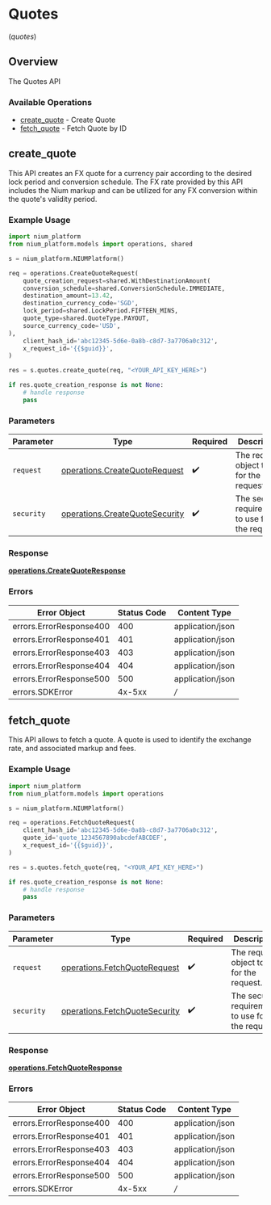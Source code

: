 # Quotes
(*quotes*)

## Overview

The Quotes API

### Available Operations

* [create_quote](#create_quote) - Create Quote
* [fetch_quote](#fetch_quote) - Fetch Quote by ID

## create_quote

This API creates an FX quote for a currency pair according to the desired lock period and conversion schedule. The FX rate provided by this API includes the Nium markup and can be utilized for any FX conversion within the quote's validity period.

### Example Usage

```python
import nium_platform
from nium_platform.models import operations, shared

s = nium_platform.NIUMPlatform()

req = operations.CreateQuoteRequest(
    quote_creation_request=shared.WithDestinationAmount(
    conversion_schedule=shared.ConversionSchedule.IMMEDIATE,
    destination_amount=13.42,
    destination_currency_code='SGD',
    lock_period=shared.LockPeriod.FIFTEEN_MINS,
    quote_type=shared.QuoteType.PAYOUT,
    source_currency_code='USD',
),
    client_hash_id='abc12345-5d6e-0a8b-c8d7-3a7706a0c312',
    x_request_id='{{$guid}}',
)

res = s.quotes.create_quote(req, "<YOUR_API_KEY_HERE>")

if res.quote_creation_response is not None:
    # handle response
    pass
```

### Parameters

| Parameter                                                                        | Type                                                                             | Required                                                                         | Description                                                                      |
| -------------------------------------------------------------------------------- | -------------------------------------------------------------------------------- | -------------------------------------------------------------------------------- | -------------------------------------------------------------------------------- |
| `request`                                                                        | [operations.CreateQuoteRequest](../../models/operations/createquoterequest.md)   | :heavy_check_mark:                                                               | The request object to use for the request.                                       |
| `security`                                                                       | [operations.CreateQuoteSecurity](../../models/operations/createquotesecurity.md) | :heavy_check_mark:                                                               | The security requirements to use for the request.                                |


### Response

**[operations.CreateQuoteResponse](../../models/operations/createquoteresponse.md)**
### Errors

| Error Object            | Status Code             | Content Type            |
| ----------------------- | ----------------------- | ----------------------- |
| errors.ErrorResponse400 | 400                     | application/json        |
| errors.ErrorResponse401 | 401                     | application/json        |
| errors.ErrorResponse403 | 403                     | application/json        |
| errors.ErrorResponse404 | 404                     | application/json        |
| errors.ErrorResponse500 | 500                     | application/json        |
| errors.SDKError         | 4x-5xx                  | */*                     |

## fetch_quote

This API allows to fetch a quote. A quote is used to identify the exchange rate, and associated markup and fees.

### Example Usage

```python
import nium_platform
from nium_platform.models import operations

s = nium_platform.NIUMPlatform()

req = operations.FetchQuoteRequest(
    client_hash_id='abc12345-5d6e-0a8b-c8d7-3a7706a0c312',
    quote_id='quote_1234567890abcdefABCDEF',
    x_request_id='{{$guid}}',
)

res = s.quotes.fetch_quote(req, "<YOUR_API_KEY_HERE>")

if res.quote_creation_response is not None:
    # handle response
    pass
```

### Parameters

| Parameter                                                                      | Type                                                                           | Required                                                                       | Description                                                                    |
| ------------------------------------------------------------------------------ | ------------------------------------------------------------------------------ | ------------------------------------------------------------------------------ | ------------------------------------------------------------------------------ |
| `request`                                                                      | [operations.FetchQuoteRequest](../../models/operations/fetchquoterequest.md)   | :heavy_check_mark:                                                             | The request object to use for the request.                                     |
| `security`                                                                     | [operations.FetchQuoteSecurity](../../models/operations/fetchquotesecurity.md) | :heavy_check_mark:                                                             | The security requirements to use for the request.                              |


### Response

**[operations.FetchQuoteResponse](../../models/operations/fetchquoteresponse.md)**
### Errors

| Error Object            | Status Code             | Content Type            |
| ----------------------- | ----------------------- | ----------------------- |
| errors.ErrorResponse400 | 400                     | application/json        |
| errors.ErrorResponse401 | 401                     | application/json        |
| errors.ErrorResponse403 | 403                     | application/json        |
| errors.ErrorResponse404 | 404                     | application/json        |
| errors.ErrorResponse500 | 500                     | application/json        |
| errors.SDKError         | 4x-5xx                  | */*                     |
